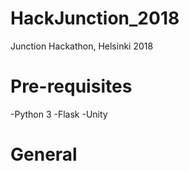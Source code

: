 # HackJunction_2018
Junction Hackathon, Helsinki 2018


# Pre-requisites
-Python 3
-Flask
-Unity

# General
